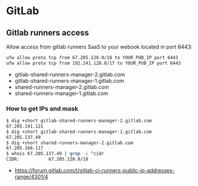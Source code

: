 # GitLab

## Gitlab runners access

Allow access from gitlab runners SaaS to your webook located in port 6443:

```bash
ufw allow proto tcp from 67.205.128.0/18 to YOUR_PUB_IP port 6443
ufw allow proto tcp from 192.241.128.0/17 to YOUR_PUB_IP port 6443
```

* gitlab-shared-runners-manager-2.gitlab.com
* gitlab-shared-runners-manager-1.gitlab.com
* shared-runners-manager-2.gitlab.com
* shared-runners-manager-1.gitlab.com

### How to get IPs and mask

```bash
$ dig +short gitlab-shared-runners-manager-2.gitlab.com
67.205.141.121
$ dig +short gitlab-shared-runners-manager-1.gitlab.com
67.205.137.49
$ dig +short shared-runners-manager-2.gitlab.com
67.205.166.117
$ whois 67.205.137.49 | grep -i ^cidr
CIDR:           67.205.128.0/18
```

* <https://forum.gitlab.com/t/gitlab-ci-runners-public-ip-addresses-range/4301/4>


